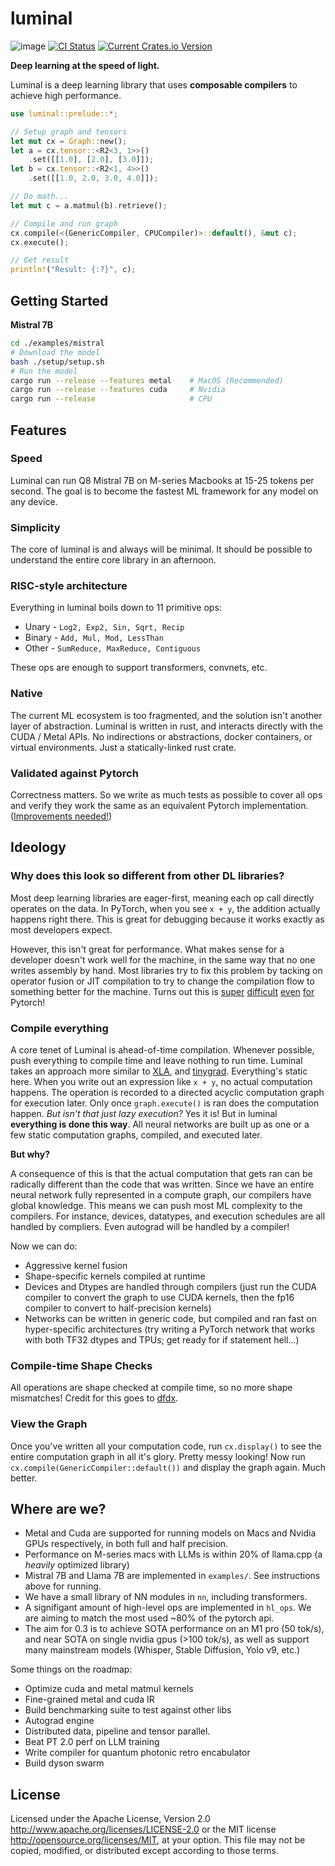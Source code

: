 # luminal
![image](https://raw.githubusercontent.com/jafioti/luminal/main/resources/dag.jpeg)
[![CI Status](https://img.shields.io/github/actions/workflow/status/jafioti/luminal/test.yml?style=for-the-badge&logo=github-actions&logoColor=white&branch=main)](https://github.com/Sidekick-AI/dataflow/actions)
[![Current Crates.io Version](https://img.shields.io/crates/v/dataflow.svg?style=for-the-badge&logo=rust)](https://crates.io/crates/luminal)

**Deep learning at the speed of light.**

Luminal is a deep learning library that uses **composable compilers** to achieve high performance.

```rust
use luminal::prelude::*;

// Setup graph and tensors
let mut cx = Graph::new();
let a = cx.tensor::<R2<3, 1>>()
    .set([[1.0], [2.0], [3.0]]);
let b = cx.tensor::<R2<1, 4>>()
    .set([[1.0, 2.0, 3.0, 4.0]]);

// Do math...
let mut c = a.matmul(b).retrieve();

// Compile and run graph
cx.compile(<(GenericCompiler, CPUCompiler)>::default(), &mut c);
cx.execute();

// Get result
println!("Result: {:?}", c);
```

## Getting Started
**Mistral 7B**
```bash
cd ./examples/mistral
# Download the model
bash ./setup/setup.sh
# Run the model
cargo run --release --features metal    # MacOS (Recommended)
cargo run --release --features cuda     # Nvidia
cargo run --release                     # CPU
```

## Features
### Speed
Luminal can run Q8 Mistral 7B on M-series Macbooks at 15-25 tokens per second. The goal is to become the fastest ML framework for any model on any device.

### Simplicity
The core of luminal is and always will be minimal. It should be possible to understand the entire core library in an afternoon.

### RISC-style architecture
Everything in luminal boils down to 11 primitive ops:
- Unary - `Log2, Exp2, Sin, Sqrt, Recip`
- Binary - `Add, Mul, Mod, LessThan`
- Other - `SumReduce, MaxReduce, Contiguous`

These ops are enough to support transformers, convnets, etc.

### Native
The current ML ecosystem is too fragmented, and the solution isn't another layer of abstraction. Luminal is written in rust, and interacts directly with the CUDA / Metal APIs. No indirections or abstractions, docker containers, or virtual environments. Just a statically-linked rust crate.

### Validated against Pytorch
Correctness matters. So we write as much tests as possible to cover all ops and verify they work the same as an equivalent Pytorch implementation. ([Improvements needed!](https://github.com/jafioti/luminal/issues/20))

## Ideology
### Why does this look so different from other DL libraries?
Most deep learning libraries are eager-first, meaning each op call directly operates on the data. In PyTorch, when you see `x + y`, the addition actually happens right there. This is great for debugging because it works exactly as most developers expect.

However, this isn't great for performance. What makes sense for a developer doesn't work well for the machine, in the same way that no one writes assembly by hand. Most libraries try to fix this problem by tacking on operator fusion or JIT compilation to try to change the compilation flow to something better for the machine. Turns out this is [super](https://pytorch.org/docs/stable/dynamo/index.html) [difficult](https://pytorch.org/tutorials/intermediate/torch_compile_tutorial.html) [even](https://pytorch.org/docs/stable/jit.html) [for](https://pytorch.org/docs/stable/fx.html#torch.fx.symbolic_trace) Pytorch!

### Compile everything
A core tenet of Luminal is ahead-of-time compilation. Whenever possible, push everything to compile time and leave nothing to run time. Luminal takes an approach more similar to [XLA](https://www.tensorflow.org/xla), and [tinygrad](https://github.com/tinygrad/tinygrad). Everything's static here. When you write out an expression like `x + y`, no actual computation happens. The operation is recorded to a directed acyclic computation graph for execution later. Only once `graph.execute()` is ran does the computation happen. *But isn't that just lazy execution?* Yes it is! But in luminal **everything is done this way**. All neural networks are built up as one or a few static computation graphs, compiled, and executed later.

**But why?**

A consequence of this is that the actual computation that gets ran can be radically different than the code that was written. Since we have an entire neural network fully represented in a compute graph, our compilers have global knowledge. This means we can push most ML complexity to the compilers. For instance, devices, datatypes, and execution schedules are all handled by compliers. Even autograd will be handled by a compiler!

Now we can do:
- Aggressive kernel fusion
- Shape-specific kernels compiled at runtime
- Devices and Dtypes are handled through compilers (just run the CUDA compiler to convert the graph to use CUDA kernels, then the fp16 compiler to convert to half-precision kernels)
- Networks can be written in generic code, but compiled and ran fast on hyper-specific architectures (try writing a PyTorch network that works with both TF32 dtypes and TPUs; get ready for if statement hell...)

### Compile-time Shape Checks
All operations are shape checked at compile time, so no more shape mismatches! Credit for this goes to [dfdx](https://github.com/coreylowman/dfdx).

### View the Graph
Once you've written all your computation code, run `cx.display()` to see the entire computation graph in all it's glory. Pretty messy looking! Now run `cx.compile(GenericCompiler::default())` and display the graph again. Much better.

## Where are we?
- Metal and Cuda are supported for running models on Macs and Nvidia GPUs respectively, in both full and half precision.
- Performance on M-series macs with LLMs is within 20% of llama.cpp (a *heavily* optimized library)
- Mistral 7B and Llama 7B are implemented in `examples/`. See instructions above for running.
- We have a small library of NN modules in `nn`, including transformers.
- A signifigant amount of high-level ops are implemented in `hl_ops`. We are aiming to match the most used ~80% of the pytorch api.
- The aim for 0.3 is to achieve SOTA performance on an M1 pro (50 tok/s), and near SOTA on single nvidia gpus (>100 tok/s), as well as support many mainstream models (Whisper, Stable Diffusion, Yolo v9, etc.)

Some things on the roadmap:
- Optimize cuda and metal matmul kernels
- Fine-grained metal and cuda IR
- Build benchmarking suite to test against other libs
- Autograd engine
- Distributed data, pipeline and tensor parallel.
- Beat PT 2.0 perf on LLM training
- Write compiler for quantum photonic retro encabulator
- Build dyson swarm

## License
Licensed under the Apache License, Version 2.0 http://www.apache.org/licenses/LICENSE-2.0 or the MIT license http://opensource.org/licenses/MIT, at your option. This file may not be copied, modified, or distributed except according to those terms.
